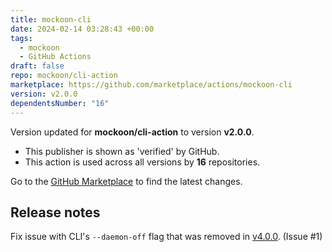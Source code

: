 ```yaml
---
title: mockoon-cli
date: 2024-02-14 03:28:43 +00:00
tags:
  - mockoon
  - GitHub Actions
draft: false
repo: mockoon/cli-action
marketplace: https://github.com/marketplace/actions/mockoon-cli
version: v2.0.0
dependentsNumber: "16"
---
```



Version updated for **mockoon/cli-action** to version **v2.0.0**.
- This publisher is shown as 'verified' by GitHub.
- This action is used across all versions by **16** repositories.

Go to the [GitHub Marketplace](https://github.com/marketplace/actions/mockoon-cli) to find the latest changes.

## Release notes

Fix issue with CLI's `--daemon-off` flag that was removed in [v4.0.0](https://mockoon.com/releases/4.0.0/). (Issue #1) 
